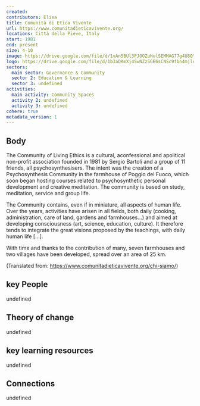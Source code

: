 ```yaml
---
created:
contributors: Elisa
title: Comunità di Etica Vivente
url: https://www.comunitadieticavivente.org/
locations: Città della Pieve, Italy
start: 1981
end: present
size: 4-10
image: https://drive.google.com/file/d/1vAn5BUl3PJOOZuHolSEMMAG77g4U8QYn/view?usp=drive_link
logo: https://drive.google.com/file/d/1b3aDKmXj4SwNZzSGE6sCNSc9fbn4mjle/view?usp=drive_link
sectors:
  main sector: Governance & Community
  sector 2: Education & Learning
  sector 3: undefined
activities: 
  main activity: Community Spaces
  activity 2: undefined
  activity 3: undefined
cohere: true
metadata_version: 1
---
```



## Body

The Community of Living Ethics is a cultural, aconfessional and apolitical non-profit association founded in 1981 by Sergio Bartoli and a group of 11 friends, all psychosynthesisers. The intent was the creation of a Psychosynthesis Community in the farmhouse of Poggio del Fuoco, which soon began hosting courses related to psychosynthetic personal development and creative meditation. The community is based on study, meditation, service and group life.

The Community contains, even if in miniature, all aspects of human life. Over the years, activities have arisen in all fields, both daily (cooking, administration, care of land, gardens and farmhouses...) and aimed at developing consciousness (art, science, education, culture). It therefore tends to integrate the great visions proposed by the teachings, with daily human life [...].

With time and thanks to the contribution of many, seven farmhouses and two villages have been developed, spread over an area of 25 km.

(Translated from: https://www.comunitadieticavivente.org/chi-siamo/)

## key People

undefined

## Theory of change

undefined

## key learning resources

undefined

## Connections

undefined

